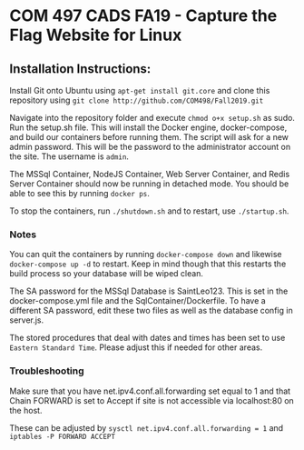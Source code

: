 # COM 497 CADS FA19 - Capture the Flag Website for Linux

<h2>Installation Instructions:</h2>

Install Git onto Ubuntu using `apt-get install git.core` and clone this repository using `git clone http://github.com/COM498/Fall2019.git`

Navigate into the repository folder and execute `chmod o+x setup.sh` as sudo. Run the setup.sh file. This will install the Docker engine, docker-compose, and build our containers before running them. The script will ask for a new admin password. This will be the password to the administrator account on the site. The username is `admin`.

The MSSql Container, NodeJS Container, Web Server Container, and Redis Server Container should now be running in detached mode. You should be able to see this by running `docker ps`.

To stop the containers, run `./shutdown.sh` and to restart, use `./startup.sh`.

<h3>Notes</h3>

You can quit the containers by running `docker-compose down` and likewise `docker-compose up -d` to restart. Keep in mind though that this restarts the build process so your database will be wiped clean.

The SA password for the MSSql Database is SaintLeo123. This is set in the docker-compose.yml file and the SqlContainer/Dockerfile. To have a different SA password, edit these two files as well as the database config in server.js.

The stored procedures that deal with dates and times has been set to use `Eastern Standard Time`. Please adjust this if needed for other areas.

<h3>Troubleshooting</h3>

Make sure that you have net.ipv4.conf.all.forwarding set equal to 1 and that Chain FORWARD is set to Accept if site is not accessible via localhost:80 on the host.

These can be adjusted by `sysctl net.ipv4.conf.all.forwarding = 1` and `iptables -P FORWARD ACCEPT`
